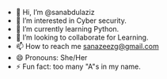 - 👋 Hi, I’m @sanabdulaziz
- 👀 I’m interested in Cyber security.
- 🌱 I’m currently learning Python.
- 💞️ I’m looking to collaborate for Learning.
- 📫 How to reach me sanazeezg@gmail.com
- 😄 Pronouns: She/Her
- ⚡ Fun fact: too many "A"s in my name.

<!---
sanabdulaziz/sanabdulaziz is a ✨ special ✨ repository because its `README.md` (this file) appears on your GitHub profile.
You can click the Preview link to take a look at your changes.
--->
